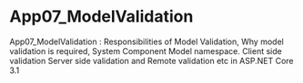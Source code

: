 # App07_ModelValidation
App07_ModelValidation :  Responsibilities of Model Validation, Why model validation is required, System Component Model namespace. Client side validation Server side validation and Remote validation etc in ASP.NET Core 3.1
